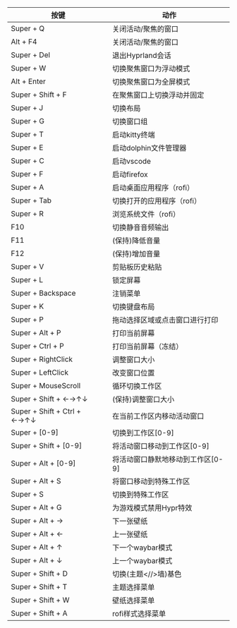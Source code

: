 | 按键                        | 动作                              |
| --------------------------- | --------------------------------- |
| Super + Q                   | 关闭活动/聚焦的窗口               |
| Alt + F4                    | 关闭活动/聚焦的窗口               |
| Super + Del                 | 退出Hyprland会话                  |
| Super + W                   | 切换聚焦窗口为浮动模式            |
| Alt + Enter                 | 切换聚焦窗口为全屏模式            |
| Super + Shift + F           | 在聚焦窗口上切换浮动并固定        |
| Super + J                   | 切换布局                          |
| Super + G                   | 切换窗口组                        |
| Super + T                   | 启动kitty终端                     |
| Super + E                   | 启动dolphin文件管理器             |
| Super + C                   | 启动vscode                        |
| Super + F                   | 启动firefox                       |
| Super + A                   | 启动桌面应用程序（rofi）          |
| Super + Tab                 | 切换打开的应用程序（rofi）        |
| Super + R                   | 浏览系统文件（rofi）              |
| F10                         | 切换静音音频输出                  |
| F11                         | (保持)降低音量                    |
| F12                         | (保持)增加音量                    |
| Super + V                   | 剪贴板历史粘贴                    |
| Super + L                   | 锁定屏幕                          |
| Super + Backspace           | 注销菜单                          |
| Super + K                   | 切换键盘布局                      |
| Super + P                   | 拖动选择区域或点击窗口进行打印    |
| Super + Alt + P             | 打印当前屏幕                      |
| Super + Ctrl + P            | 打印当前屏幕（冻结）              |
| Super + RightClick          | 调整窗口大小                      |
| Super + LeftClick           | 改变窗口位置                      |
| Super + MouseScroll         | 循环切换工作区                    |
| Super + Shift + ←→↑↓        | (保持)调整窗口大小                |
| Super + Shift + Ctrl + ←→↑↓ | 在当前工作区内移动活动窗口        |
| Super + [0-9]               | 切换到工作区[0-9]                 |
| Super + Shift + [0-9]       | 将活动窗口移动到工作区[0-9]       |
| Super + Alt + [0-9]         | 将活动窗口静默地移动到工作区[0-9] |
| Super + Alt + S             | 将窗口移动到特殊工作区            |
| Super + S                   | 切换到特殊工作区                  |
| Super + Alt + G             | 为游戏模式禁用Hypr特效            |
| Super + Alt + →             | 下一张壁纸                        |
| Super + Alt + ←             | 上一张壁纸                        |
| Super + Alt + ↑             | 下一个waybar模式                  |
| Super + Alt + ↓             | 上一个waybar模式                  |
| Super + Shift + D           | 切换(主题<//>墙)基色              |
| Super + Shift + T           | 主题选择菜单                      |
| Super + Shift + W           | 壁纸选择菜单                      |
| Super + Shift + A           | rofi样式选择菜单                  |